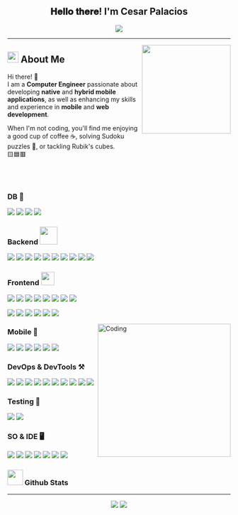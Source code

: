 <div align="center">
<h2> 𝐇𝐞𝐥𝐥𝐨 𝐭𝐡𝐞𝐫𝐞! I'm Cesar Palacios</h2>
</div>
<div>
<p align="center">
  <a href="https://github.com/DenverCoder1/readme-typing-svg"><img src="https://readme-typing-svg.herokuapp.com?font=Sour+Gummy&color=7925B3&size=25&center=true&vCenter=true&width=600&height=100&lines=Welcome+you+all...%F0%9F%98%89;Mobile+Development;DevOps+CI%2FCD;Love+to+learn+new+stuffs+;Let's+Code"></a>
</p>

</div>
<hr>
<img align='right' src='https://user-images.githubusercontent.com/5713670/87202985-820dcb80-c2b6-11ea-9f56-7ec461c497c3.gif' width='200"'>


<div align="left">

## <img src="https://media2.giphy.com/media/QssGEmpkyEOhBCb7e1/giphy.gif?cid=ecf05e47a0n3gi1bfqntqmob8g9aid1oyj2wr3ds3mg700bl&rid=giphy.gif" width ="25"> About Me  
Hi there! 👋  
I am a **Computer Engineer** passionate about developing **native** and **hybrid mobile applications**, as well as enhancing my skills and experience in **mobile** and **web development**.  

When I'm not coding, you'll find me enjoying a good cup of coffee ☕, solving Sudoku puzzles 🧩, or tackling Rubik's cubes.  
🟨🟦🟥
</div>

</br>
</br>

### DB 💽

<p align="left">
    <img src="https://img.shields.io/badge/PostgreSQL-316192?style=flate&logo=postgresql&logoColor=white"/>
    <img src="https://img.shields.io/badge/MongoDB-4ea94b?style=plastic&logo=mongodb&logoColor=white"/>
    <img src="https://img.shields.io/badge/SQLite-07405e?style=plastic&logo=sqlite&logoColor=white"/>
    <img src="https://img.shields.io/badge/redis-%23DD0031.svg?style=plastic&logo=redis&logoColor=white"/>
</p>

### Backend <picture> <img src = "https://github.com/7oSkaaa/7oSkaaa/blob/main/Images/IDEs.gif?raw=true" height= 40px>  </picture> 

<p align="left">
    <img src="https://img.shields.io/badge/Node.js-43853D?style=plastic&logo=node.js&logoColor=white"/>
    <img src="https://img.shields.io/badge/JavaScript-323330?style=plastic&logo=javascript&logoColor=F7DF1E"/>
    <img src="https://img.shields.io/badge/Express.js-000000?style=plastic&logo=express&logoColor=white"/>
    <img src="https://img.shields.io/badge/Firebase-FFCA28?style=plastic&logo=firebase&logoColor=black"/>
    <img src="https://img.shields.io/badge/NGINX-009639?style=plastic&logo=nginx&logoColor=white"/>
    <img src="https://img.shields.io/badge/Linux-FCC624?style=plastic&logo=linux&logoColor=black"/>
    <img src="https://img.shields.io/badge/Postman-FF6C37?style=plastic&logo=postman&logoColor=white"/>
    <img src="https://img.shields.io/badge/Python-3776AB?style=plastic&logo=python&logoColor=white"/>
    <img src="https://img.shields.io/badge/Gradle-02303A?style=plastic&logo=gradle&logoColor=white"/>
    <img src="https://img.shields.io/badge/Keycloak-4D4D4D?logo=keycloak&logoColor=3662a8&style=plastic"/>
</p>

### Frontend <picture> <img src = "https://github.com/7oSkaaa/7oSkaaa/blob/main/Images/Front_End.gif?raw=true" height= 30px>  </picture> 
<p align="left">
  <img src="https://img.shields.io/badge/HTML5-E34F26?style=plastic&logo=html5&logoColor=white"/>
  <img src="https://img.shields.io/badge/CSS3-1572B6?style=plastic&logo=css3&logoColor=white"/>
  <img src="https://img.shields.io/badge/JavaScript-323330?style=plastic&logo=javascript&logoColor=F7DF1E"/>
  <img src="https://img.shields.io/badge/TypeScript-007ACC?style=plastic&logo=typescript&logoColor=white"/>
  <img src="https://img.shields.io/badge/React-20232a?style=plastic&logo=react&logoColor=61DAFB"/>
  <img src="https://img.shields.io/badge/Angular-DD0031?style=plastic&logo=angular&logoColor=white" />
  <img src="https://img.shields.io/badge/Material--UI-0081CB?style=plastic&logo=mui&logoColor=white"/>
  <img src="https://img.shields.io/badge/Storybook-FF4785?logo=storybook&logoColor=fff">
</p>

<p align="left">
  <img src="https://img.shields.io/badge/Tailwind_CSS-38B2AC?style=plastic&logo=tailwind-css&logoColor=white" />
  <img src="https://img.shields.io/badge/Sass-CC6699?style=plastic&logo=sass&logoColor=white" />
  <img src="https://img.shields.io/badge/Vite-646CFF?style=plastic&logo=vite&logoColor=white" />
  <img src="https://img.shields.io/badge/Figma-ed055e?style=plastic&logo=figma&logoColor=white" />
  <img src="https://img.shields.io/badge/styled--components-DB7093?style=plastic&logo=styled-components&logoColor=white" />
  <img src="https://img.shields.io/badge/Bootstrap-563d7c?style=plastic&logo=bootstrap&logoColor=white" />
</p>

<img align="right" alt="Coding" width="300" src="https://cdn.dribbble.com/users/1277312/screenshots/14733298/media/39b1045e593737587dd60e42c8422d1f.gif" >

### Mobile 📱
<p align="left">
    <img src="https://img.shields.io/badge/Flutter-02569B?style=plastic&logo=flutter&logoColor=white"/>
    <img src="https://img.shields.io/badge/Dart-0175C2?style=plastic&logo=dart&logoColor=white"/>
    <img src="https://img.shields.io/badge/Kotlin-B224EA?style=plastic&logo=kotlin&logoColor=white"/>
    <img src="https://img.shields.io/badge/React_Native-20232a?style=plastic&logo=react&logoColor=61DAFB"/>
    <img src="https://img.shields.io/badge/Ionic-3880FF?style=plastic&logo=ionic&logoColor=white"/>
    <img src="https://img.shields.io/badge/Expo-000020?logo=expo&logoColor=fff"/>
</p>

### DevOps & DevTools ⚒
<p align="left">
    <img src="https://img.shields.io/badge/Git-F05032?style=plastic&logo=git&logoColor=white" />
    <img src="https://img.shields.io/badge/GitHub-181717?style=plastic&logo=github&logoColor=white" />
    <img src="https://img.shields.io/badge/Docker-2496ed?style=plastic&logo=docker&logoColor=white" />
    <img src="https://img.shields.io/badge/Bash-4EAA25?style=plastic&logo=gnubash&logoColor=white" />
    <img src="https://img.shields.io/badge/jenkins-%232C5263.svg?style=plastic&logo=jenkins&logoColor=white"/>
    <img src="https://img.shields.io/badge/confluence-%23172BF4.svg?style=plastic&logo=confluence&logoColor=white"/>
    <img src="https://img.shields.io/badge/-Swagger-%23Clojure?style=plastic&logo=swagger&logoColor=white"/>
    <img src="https://img.shields.io/badge/Notion-%23000000.svg?style=plastic&logo=notion&logoColor=white"/>
    <img src="https://img.shields.io/badge/DigitalOcean-%230167ff.svg?logo=digitalOcean&logoColor=white)"/>
    <img src="https://img.shields.io/badge/Trello-0052CC?logo=trello&logoColor=fff">
</p>


### Testing 🧪

<p align="left`">
    <img src="https://img.shields.io/badge/Postman-FF6C37?style=plastic&logo=postman&logoColor=white"/>
    <img src="https://img.shields.io/badge/Vitest-6E9F18?style=plastic&logo=vitest&logoColor=white"/>
</p>

### SO & IDE 🖥
<p align="left">
    <img src="https://custom-icon-badges.demolab.com/badge/Visual%20Studio%20Code-0078d7.svg?logo=vsc&logoColor=white"/>
    <img src="https://img.shields.io/badge/Android_Studio-3DDC84?style=plastic&logo=android-studio&logoColor=white"/>
    <img src="https://img.shields.io/badge/IntelliJ_IDEA-1b089c?style=plastic&logo=intellijidea&logoColor=white"/>
    <img src="https://img.shields.io/badge/Ubuntu-E95420?style=plastic&logo=ubuntu&logoColor=white"/>
    <img src="https://img.shields.io/badge/Debian-A81D33?style=plastic&logo=debian&logoColor=white"/>
    <img src="https://img.shields.io/badge/Fedora-51A2DA?style=plastic&logo=fedora&logoColor=white">
    <img src="https://img.shields.io/badge/Windows-0078D6?style=plastic&logo=windows&logoColor=white"/>
</p>


### <img src="https://media.giphy.com/media/iY8CRBdQXODJSCERIr/giphy.gif" width="35"><b> Github Stats </b>
<hr>
<div align="center">

![](https://github-readme-stats.vercel.app/api?username=Cesarpalaciosr&theme=midnight-purple&hide_border=false&include_all_commits=true&count_private=true) ![](https://github-readme-stats.vercel.app/api/top-langs/?username=Cesarpalaciosr&theme=midnight-purple&hide_border=false&include_all_commits=true&count_private=true&layout=compact)

</div>
